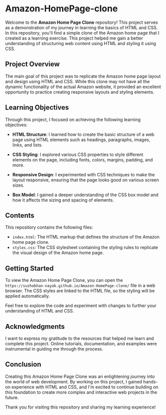 # Amazon-HomePage-clone

Welcome to the **Amazon Home Page Clone** repository! This project serves as a demonstration of my journey in learning the basics of HTML and CSS. In this repository, you'll find a simple clone of the Amazon home page that I created as a learning exercise. This project helped me gain a better understanding of structuring web content using HTML and styling it using CSS.

## Project Overview

The main goal of this project was to replicate the Amazon home page layout and design using HTML and CSS. While this clone may not have all the dynamic functionality of the actual Amazon website, it provided an excellent opportunity to practice creating responsive layouts and styling elements.

## Learning Objectives

Through this project, I focused on achieving the following learning objectives:

- **HTML Structure**: I learned how to create the basic structure of a web page using HTML elements such as headings, paragraphs, images, links, and lists.

- **CSS Styling**: I explored various CSS properties to style different elements on the page, including fonts, colors, margins, padding, and more.

- **Responsive Design**: I experimented with CSS techniques to make the layout responsive, ensuring that the page looks good on various screen sizes.

- **Box Model**: I gained a deeper understanding of the CSS box model and how it affects the sizing and spacing of elements.

## Contents

This repository contains the following files:

- `index.html`: The HTML markup that defines the structure of the Amazon home page clone.
- `styles.css`: The CSS stylesheet containing the styling rules to replicate the visual design of the Amazon home page.

## Getting Started

To view the Amazon Home Page Clone, you can open the `https://sushobhan-nayak.github.io/Amazon-HomePage-clone/` file in a web browser. The CSS styles are linked to the HTML file, so the styling will be applied automatically.

Feel free to explore the code and experiment with changes to further your understanding of HTML and CSS.

## Acknowledgments

I want to express my gratitude to the resources that helped me learn and complete this project. Online tutorials, documentation, and examples were instrumental in guiding me through the process.

## Conclusion

Creating this Amazon Home Page Clone was an enlightening journey into the world of web development. By working on this project, I gained hands-on experience with HTML and CSS, and I'm excited to continue building on this foundation to create more complex and interactive web projects in the future.

Thank you for visiting this repository and sharing my learning experience!
